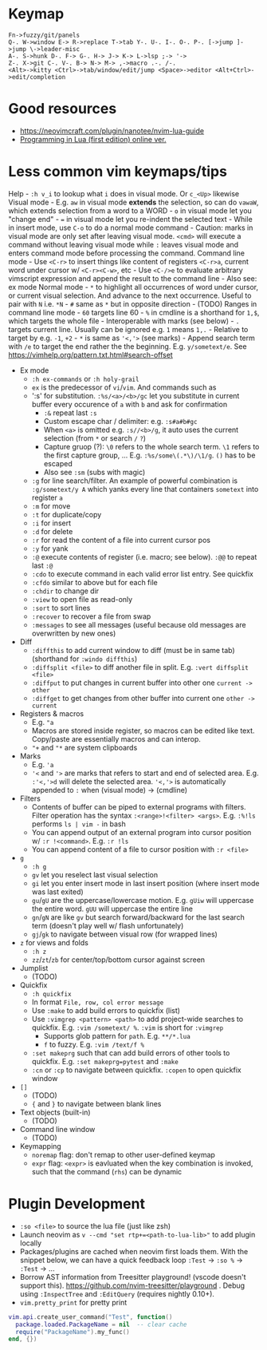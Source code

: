 # Keymap

```
Fn->fuzzy/git/panels
Q-. W->window E-> R->replace T->tab Y-. U-. I-. O-. P-. [->jump ]->jump \->leader-misc
A-. S->hunk D-. F-> G-. H-> J-> K-> L->lsp ;-> '->
Z-. X->git C-. V-. B-> N-> M-> ,->macro .-. /-.
<Alt>->kitty <Ctrl>->tab/window/edit/jump <Space>->editor <Alt+Ctrl>->edit/completion
```

# Good resources

- https://neovimcraft.com/plugin/nanotee/nvim-lua-guide
- [Programming in Lua (first edition) online ver.](https://www.lua.org/pil/contents.html)

# Less common vim keymaps/tips

Help
    - `:h v_i` to lookup what `i` does in visual mode. Or `c_<Up>` likewise
Visual mode
    - E.g. `aw` in visual mode **extends** the selection, so can do `vawaW`, which extends selection from a word to a WORD
    - `o` in visual mode let you "change end"
    - `=` in visual mode let you re-indent the selected text
    - While in insert mode, use `C-o` to do a normal mode command
    - Caution: marks in visual mode are only set after leaving visual mode. `<cmd>` will execute a command without leaving visual mode while `:` leaves visual mode and enters command mode before processing the command.
Command line mode
    - Use `<C-r>` to insert things like content of registers `<C-r>a`, current word under cursor w/ `<C-r><C-w>`, etc
    - Use `<C-/>e` to evaluate arbitrary vimscript expression and append the result to the command line
    - Also see: ex mode
Normal mode
    - `*` to highlight all occurrences of word under cursor, or current visual selection. And advance to the next occurrence. Useful to pair with `N` i.e. `*N`
    - `#` same as `*` but in opposite direction
    - (TODO)
Ranges in command line mode
    - `60` targets line 60
    - `%` in cmdline is a shorthand for `1,$`, which targets the whole file
    - Interoperable with marks (see below)
    - `.` targets current line. Usually can be ignored e.g. `1` means `1,.`
    - Relative to target by e.g. `-1`, `+2`
    - `*` is same as `'<,'>` (see marks)
    - Append search term with `/e` to target the end rather the the beginning. E.g. `y/sometext/e`. See https://vimhelp.org/pattern.txt.html#search-offset
- Ex mode
    - `:h ex-commands` or `:h holy-grail`
    - `ex` is the predecessor of `vi`/`vim`. And commands such as 
    - ':s' for substitution. `:%s/<a>/<b>/gc` let you substitute in current buffer every occurence of `a` with `b` and ask for confirmation
        - `:&` repeat last `:s`
        - Custom escape char / delimiter: e.g. `:s#a#b#gc`
        - When `<a>` is omitted e.g. `:s//<b>/g`, it auto uses the current selection (from `*` or search `/` `?`)
        - Capture gruop (?): `\0` refers to the whole search term. `\1` refers to the first capture group, ... E.g. `:%s/some\(.*\)/\1/g`. `()` has to be escaped
        - Also see `:sm` (subs with magic)
    - `:g` for line search/filter. An example of powerful combination is `:g/sometext/y A` which yanks every line that containers `sometext` into register `a`
    - `:m` for move
    - `:t` for duplicate/copy
    - `:i` for insert
    - `:d` for delete
    - `:r` for read the content of a file into current cursor pos
    - `:y` for yank
    - `:@` execute contents of register (i.e. macro; see below). `:@@` to repeat last `:@`
    - `:cdo` to execute command in each valid error list entry. See quickfix
    - `:cfdo` similar to above but for each file
    - `:chdir` to change dir
    - `:view` to open file as read-only
    - `:sort` to sort lines
    - `:recover` to recover a file from swap
    - `:messages` to see all messages (useful because old messages are overwritten by new ones)
- Diff
    - `:diffthis` to add current window to diff (must be in same tab) (shorthand for `:windo diffthis`)
    - `:diffsplit <file>` to diff another file in split. E.g. `:vert diffsplit <file>`
    - `:diffput` to put changes in current buffer into other one `current -> other`
    - `:diffget` to get changes from other buffer into current one `other -> current`
- Registers & macros
    - E.g. `"a`
    - Macros are stored inside register, so macros can be edited like text. Copy/paste are essentially macros and can interop.
    - `"+` and `"*` are system clipboards
- Marks
    - E.g. `'a`
    - `'<` and `'>` are marks that refers to start and end of selected area. E.g. `:'<,'>d` will delete the selected area. `'<,'>` is automatically appended to `:` when (visual mode) -> (cmdline)
- Filters
    - Contents of buffer can be piped to external programs with filters. Filter operation has the syntax `:<range>!<filter> <args>`. E.g. `:%!ls` performs `ls | vim -` in bash
    - You can append output of an external program into cursor position w/ `:r !<command>`. E.g. `:r !ls`
    - You can append content of a file to cursor position with `:r <file>`
- `g`
    - `:h g`
    - `gv` let you reselect last visual selection
    - `gi` let you enter insert mode in last insert position (where insert mode was last exited)
    - `gu`/`gU` are the uppercase/lowercase motion. E.g. `gUiw` will uppercase the entire word. `gUU` will uppercase the entire line
    - `gn`/`gN` are like `gv` but search forward/backward for the last search term (doesn't play well w/ flash unfortunately)
    - `gj`/`gk` to navigate between visual row (for wrapped lines)
- `z` for views and folds
    - `:h z`
    - `zz`/`zt`/`zb` for center/top/bottom cursor against screen
- Jumplist
    - (TODO)
- Quickfix
    - `:h quickfix`
    - In format `File, row, col error message`
    - Use `:make` to add build errors to quickfix (list)
    - Use `:vimgrep <pattern> <path>` to add project-wide searches to quickfix. E.g. `:vim /sometext/ %`. `:vim` is short for `:vimgrep`
        - Supports glob pattern for `path`. E.g. `**/*.lua`
        - `f` to fuzzy. E.g. `:vim /text/f %`
    - `:set makeprg` such that can add build errors of other tools to quickfix. E.g. `:set makeprg=pytest` and `:make`
    - `:cn` or `:cp` to navigate between quickfix. `:copen` to open quickfix window
- `[]`
    - (TODO)
    - `{` and `}` to navigate between blank lines
- Text objects (built-in)
    - (TODO)
- Command line window
    - (TODO)
- Keymapping
    - `noremap` flag: don't remap to other user-defined keymap
    - `expr` flag: `<expr>` is eavluated when the key combination is invoked, such that the command (`rhs`) can be dynamic

# Plugin Development

- `:so <file>` to source the lua file (just like zsh)
- Launch neovim as `v --cmd "set rtp+=<path-to-lua-lib>"` to add plugin locally
- Packages/plugins are cached when neovim first loads them. With the snippet below, we can have a quick feedback loop `:Test` -> `:so %` -> `:Test` -> ...
- Borrow AST information from Treesitter playground! (vscode doesn't support this). https://github.com/nvim-treesitter/playground . Debug using `:InspectTree` and `:EditQuery` (requires nightly 0.10+).
- `vim.pretty_print` for pretty print

```lua
vim.api.create_user_command("Test", function()
  package.loaded.PackageName = nil  -- clear cache
  require("PackageName").my_func()
end, {})
```
